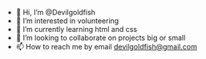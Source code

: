 - 👋 Hi, I’m @Devilgoldfish
- 👀 I’m interested in volunteering
- 🌱 I’m currently learning html and css
- 💞️ I’m looking to collaborate on projects big or small
- 📫 How to reach me by email devilgoldfish@gmail.com

<!---
Devilgoldfish/Devilgoldfish is a ✨ special ✨ repository because its `README.md` (this file) appears on your GitHub profile.
You can click the Preview link to take a look at your changes.
--->
